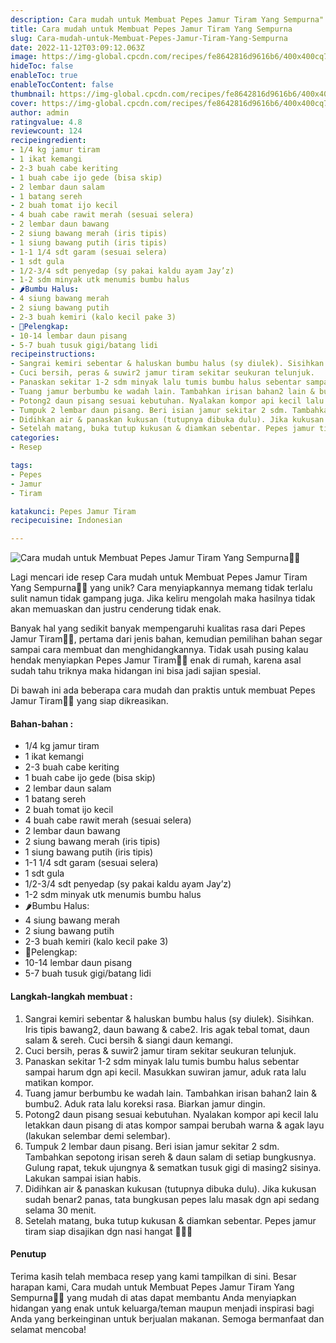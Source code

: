 ```yaml
---
description: Cara mudah untuk Membuat Pepes Jamur Tiram Yang Sempurna"
title: Cara mudah untuk Membuat Pepes Jamur Tiram Yang Sempurna
slug: Cara-mudah-untuk-Membuat-Pepes-Jamur-Tiram-Yang-Sempurna
date: 2022-11-12T03:09:12.063Z
image: https://img-global.cpcdn.com/recipes/fe8642816d9616b6/400x400cq70/photo.jpg
hideToc: false
enableToc: true
enableTocContent: false
thumbnail: https://img-global.cpcdn.com/recipes/fe8642816d9616b6/400x400cq70/photo.jpg
cover: https://img-global.cpcdn.com/recipes/fe8642816d9616b6/400x400cq70/photo.jpg
author: admin
ratingvalue: 4.8
reviewcount: 124
recipeingredient:
- 1/4 kg jamur tiram
- 1 ikat kemangi
- 2-3 buah cabe keriting
- 1 buah cabe ijo gede (bisa skip)
- 2 lembar daun salam
- 1 batang sereh
- 2 buah tomat ijo kecil
- 4 buah cabe rawit merah (sesuai selera)
- 2 lembar daun bawang
- 2 siung bawang merah (iris tipis)
- 1 siung bawang putih (iris tipis)
- 1-1 1/4 sdt garam (sesuai selera)
- 1 sdt gula
- 1/2-3/4 sdt penyedap (sy pakai kaldu ayam Jay’z)
- 1-2 sdm minyak utk menumis bumbu halus
- 🌶Bumbu Halus:
- 4 siung bawang merah
- 2 siung bawang putih
- 2-3 buah kemiri (kalo kecil pake 3)
- 🥬Pelengkap:
- 10-14 lembar daun pisang
- 5-7 buah tusuk gigi/batang lidi
recipeinstructions:
- Sangrai kemiri sebentar & haluskan bumbu halus (sy diulek). Sisihkan. Iris tipis bawang2, daun bawang & cabe2. Iris agak tebal tomat, daun salam & sereh. Cuci bersih & siangi daun kemangi.
- Cuci bersih, peras & suwir2 jamur tiram sekitar seukuran telunjuk.
- Panaskan sekitar 1-2 sdm minyak lalu tumis bumbu halus sebentar sampai harum dgn api kecil. Masukkan suwiran jamur, aduk rata lalu matikan kompor.
- Tuang jamur berbumbu ke wadah lain. Tambahkan irisan bahan2 lain & bumbu2. Aduk rata lalu koreksi rasa. Biarkan jamur dingin.
- Potong2 daun pisang sesuai kebutuhan. Nyalakan kompor api kecil lalu letakkan daun pisang di atas kompor sampai berubah warna & agak layu (lakukan selembar demi selembar).
- Tumpuk 2 lembar daun pisang. Beri isian jamur sekitar 2 sdm. Tambahkan sepotong irisan sereh & daun salam di setiap bungkusnya. Gulung rapat, tekuk ujungnya & sematkan tusuk gigi di masing2 sisinya. Lakukan sampai isian habis.
- Didihkan air & panaskan kukusan (tutupnya dibuka dulu). Jika kukusan sudah benar2 panas, tata bungkusan pepes lalu masak dgn api sedang selama 30 menit.
- Setelah matang, buka tutup kukusan & diamkan sebentar. Pepes jamur tiram siap disajikan dgn nasi hangat 👌🏻😋
categories:
- Resep

tags:
- Pepes
- Jamur
- Tiram

katakunci: Pepes Jamur Tiram
recipecuisine: Indonesian

---
```


![Cara mudah untuk Membuat Pepes Jamur Tiram Yang Sempurna👩‍🍳](https://img-global.cpcdn.com/recipes/fe8642816d9616b6/400x400cq70/photo.jpg)

Lagi mencari ide resep Cara mudah untuk Membuat Pepes Jamur Tiram Yang Sempurna👩‍🍳 yang unik? Cara menyiapkannya memang tidak terlalu sulit namun tidak gampang juga. Jika keliru mengolah maka hasilnya tidak akan memuaskan dan justru cenderung tidak enak.

Banyak hal yang sedikit banyak mempengaruhi kualitas rasa dari Pepes Jamur Tiram👩‍🍳, pertama dari jenis bahan, kemudian pemilihan bahan segar sampai cara membuat dan menghidangkannya. Tidak usah pusing kalau hendak menyiapkan Pepes Jamur Tiram👩‍🍳 enak di rumah, karena asal sudah tahu triknya maka hidangan ini bisa jadi sajian spesial.

Di bawah ini ada beberapa cara mudah dan praktis untuk membuat Pepes Jamur Tiram👩‍🍳 yang siap dikreasikan.

<!--inarticleads1-->

#### Bahan-bahan :

- 1/4 kg jamur tiram
- 1 ikat kemangi
- 2-3 buah cabe keriting
- 1 buah cabe ijo gede (bisa skip)
- 2 lembar daun salam
- 1 batang sereh
- 2 buah tomat ijo kecil
- 4 buah cabe rawit merah (sesuai selera)
- 2 lembar daun bawang
- 2 siung bawang merah (iris tipis)
- 1 siung bawang putih (iris tipis)
- 1-1 1/4 sdt garam (sesuai selera)
- 1 sdt gula
- 1/2-3/4 sdt penyedap (sy pakai kaldu ayam Jay’z)
- 1-2 sdm minyak utk menumis bumbu halus
- 🌶Bumbu Halus:
- 4 siung bawang merah
- 2 siung bawang putih
- 2-3 buah kemiri (kalo kecil pake 3)
- 🥬Pelengkap:
- 10-14 lembar daun pisang
- 5-7 buah tusuk gigi/batang lidi

<!--inarticleads2-->

#### Langkah-langkah membuat :

1. Sangrai kemiri sebentar & haluskan bumbu halus (sy diulek). Sisihkan. Iris tipis bawang2, daun bawang & cabe2. Iris agak tebal tomat, daun salam & sereh. Cuci bersih & siangi daun kemangi.
1. Cuci bersih, peras & suwir2 jamur tiram sekitar seukuran telunjuk.
1. Panaskan sekitar 1-2 sdm minyak lalu tumis bumbu halus sebentar sampai harum dgn api kecil. Masukkan suwiran jamur, aduk rata lalu matikan kompor.
1. Tuang jamur berbumbu ke wadah lain. Tambahkan irisan bahan2 lain & bumbu2. Aduk rata lalu koreksi rasa. Biarkan jamur dingin.
1. Potong2 daun pisang sesuai kebutuhan. Nyalakan kompor api kecil lalu letakkan daun pisang di atas kompor sampai berubah warna & agak layu (lakukan selembar demi selembar).
1. Tumpuk 2 lembar daun pisang. Beri isian jamur sekitar 2 sdm. Tambahkan sepotong irisan sereh & daun salam di setiap bungkusnya. Gulung rapat, tekuk ujungnya & sematkan tusuk gigi di masing2 sisinya. Lakukan sampai isian habis.
1. Didihkan air & panaskan kukusan (tutupnya dibuka dulu). Jika kukusan sudah benar2 panas, tata bungkusan pepes lalu masak dgn api sedang selama 30 menit.
1. Setelah matang, buka tutup kukusan & diamkan sebentar. Pepes jamur tiram siap disajikan dgn nasi hangat 👌🏻😋

#### Penutup

Terima kasih telah membaca resep yang kami tampilkan di sini. Besar harapan kami, Cara mudah untuk Membuat Pepes Jamur Tiram Yang Sempurna👩‍🍳 yang mudah di atas dapat membantu Anda menyiapkan hidangan yang enak untuk keluarga/teman maupun menjadi inspirasi bagi Anda yang berkeinginan untuk berjualan makanan. Semoga bermanfaat dan selamat mencoba!
